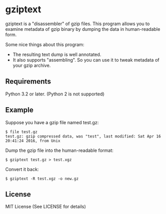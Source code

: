 gziptext
========

gziptext is a "disassembler" of gzip files. This program allows you to examine
metadata of gzip binary by dumping the data in human-readable form.

Some nice things about this program:

* The resulting text dump is well annotated.
* It also supports "assembling". So you can use it to tweak metadata of your
  gzip archive.


Requirements
------------

Python 3.2 or later. (Python 2 is not supported)


Example
-------

Suppose you have a gzip file named test.gz:

    $ file test.gz
    test.gz: gzip compressed data, was "test", last modified: Sat Apr 16
    20:41:24 2016, from Unix

Dump the gzip file into the human-readable format:

    $ gziptext test.gz > test.xgz

Convert it back:

    $ gziptext -R test.xgz -o new.gz


License
-------

MIT License (See LICENSE for details)
